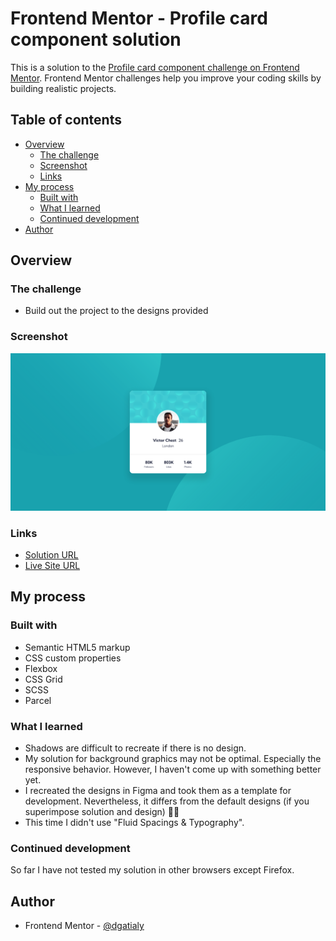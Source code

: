 # Frontend Mentor - Profile card component solution

This is a solution to the [Profile card component challenge on Frontend Mentor](https://www.frontendmentor.io/challenges/profile-card-component-cfArpWshJ). Frontend Mentor challenges help you improve your coding skills by building realistic projects. 

## Table of contents

- [Overview](#overview)
  - [The challenge](#the-challenge)
  - [Screenshot](#screenshot)
  - [Links](#links)
- [My process](#my-process)
  - [Built with](#built-with)
  - [What I learned](#what-i-learned)
  - [Continued development](#continued-development)
- [Author](#author)

## Overview

### The challenge

- Build out the project to the designs provided

### Screenshot

![](./screenshot.png)

### Links

- [Solution URL](https://www.frontendmentor.io/challenges/profile-card-component-cfArpWshJ/hub/profile-card-component-using-flexbox-and-grid-FUlYykdW9)
- [Live Site URL](https://suspicious-ride-6c61b3.netlify.app/)

## My process

### Built with

- Semantic HTML5 markup
- CSS custom properties
- Flexbox
- CSS Grid
- SCSS
- Parcel

### What I learned

- Shadows are difficult to recreate if there is no design.
- My solution for background graphics may not be optimal. Especially the responsive behavior. However, I haven't come up with something better yet.
- I recreated the designs in Figma and took them as a template for development. Nevertheless, it differs from the default designs (if you superimpose solution and design) 🧐🤷
- This time I didn't use "Fluid Spacings & Typography".

### Continued development

So far I have not tested my solution in other browsers except Firefox. 

## Author

- Frontend Mentor - [@dgatialy](https://www.frontendmentor.io/profile/dgatialy)
